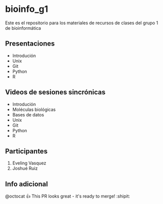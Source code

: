 # bioinfo_g1
Este es el repositorio para los materiales de recursos de clases del grupo 1 de bioinformática

## Presentaciones

- Introdución
- Unix
- Git
- Python
- R


## Videos de sesiones sincrónicas

- Introdución
-   Moléculas biológicas
-   Bases de datos
- Unix
- Git
- Python
- R


## Participantes 

1. Eveling Vasquez
2. Joshué Ruiz


## Info adicional
<notas de clase>
  
  
  @octocat :+1: This PR looks great - it's ready to merge! :shipit:
  

